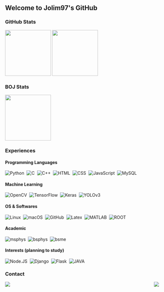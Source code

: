## Welcome to Jolim97's GitHub

### GitHub Stats
<p align="left">
  <img height="150" src="https://github-readme-stats.vercel.app/api?username=jolim97&count_private=true&show_icons=true&theme=prussian&hide=issues&include_all_commits=True&hide_border=True"/>
  <img height="150" src="https://github-readme-stats.vercel.app/api/top-langs/?username=jolim97&count_private=true&theme=prussian&langs_count=8&layout=compact&hide_border=True"/>
</p>

### BOJ Stats
<p align="left">
  <a href="https://solved.ac/profile/ljw1015">
    <img height="150" src="http://mazassumnida.wtf/api/v2/generate_badge?boj=ljw1015"/>
  </a>
</p>

### Experiences
#### Programming Languages

![Python](https://img.shields.io/badge/Python-3776AB?style=flat&logo=Python&logoColor=FFD43B)&nbsp;
![C](https://img.shields.io/badge/C-A8B9CC?style=flat&logo=C&logoColor=white)&nbsp;
![C++](https://img.shields.io/badge/C++-00599C?style=flat&logo=Cplusplus&logoColor=white)&nbsp;
![HTML](https://img.shields.io/badge/HTML-E34F26?style=flat&logo=HTML5&logoColor=white)&nbsp;
![CSS](https://img.shields.io/badge/CSS-1572B6?style=flat&logo=CSS3&logoColor=white)&nbsp;
![JavaScript](https://img.shields.io/badge/JavaScript-F7DF1E?style=flat&logo=JavaScript&logoColor=black)&nbsp;
![MySQL](https://img.shields.io/badge/MySQL-4479A1?style=flat&logo=MySQL&logoColor=white)&nbsp;

#### Machine Learning

![OpenCV](https://img.shields.io/badge/OpenCV-5C3EE8?style=flat&logo=OpenCV&logoColor=white)&nbsp;
![TensorFlow](https://img.shields.io/badge/TensorFlow-FF6F00?style=flat&logo=TensorFlow&logoColor=white)&nbsp;
![Keras](https://img.shields.io/badge/Keras-D00000?style=flat&logo=Keras&logoColor=white)&nbsp;
![YOLOv3](https://img.shields.io/badge/YOLOv3-00FFFF?style=flat&logo=YOLO&logoColor=black)&nbsp;

#### OS & Softwares

![Linux](https://img.shields.io/badge/Linux-FCC624?style=flat&logo=Linux&logoColor=black)&nbsp;
![macOS](https://img.shields.io/badge/macOS-2a2a2a?style=flat&logo=Apple&logoColor=white)&nbsp;
![GitHub](https://img.shields.io/badge/GitHub-181717?style=flat&logo=GitHub&logoColor=white)&nbsp;
![Latex](https://img.shields.io/badge/LaTex-008080?style=flat&logo=LaTex&logoColor=white)&nbsp;
![MATLAB](https://img.shields.io/badge/MATLAB-D95319?style=flat)&nbsp;
![ROOT](https://img.shields.io/badge/ROOT-3D6093?style=flat)&nbsp;

#### Academic

![msphys](https://img.shields.io/badge/M.S._in_Physics-2a2a2a?style=flat)&nbsp;
![bsphys](https://img.shields.io/badge/B.S._in_Physics-2a2a2a?style=flat)&nbsp;
![bsme](https://img.shields.io/badge/B.S._in_M.E.-2a2a2a?style=flat)&nbsp;

#### Interests (planning to study)

![Node.JS](https://img.shields.io/badge/Node.JS-339933?style=flat&logo=Node.JS&logoColor=white)&nbsp;
![Django](https://img.shields.io/badge/Django-092E20?style=flat&logo=Django&logoColor=white)&nbsp;
![Flask](https://img.shields.io/badge/Flask-2a2a2a?style=flat&logo=Flask&logoColor=white)&nbsp;
![JAVA](https://img.shields.io/badge/JAVA-52718F?style=flat)&nbsp;


### Contact
<a href="https://instagram.com/jongwon_lim97">
  <img align="left" src="https://img.shields.io/badge/Instagram-E4405F?style=flat&logo=Instagram&logoColor=white"/>
</a>

<img align="right" src="https://hits.seeyoufarm.com/api/count/incr/badge.svg?url=https%3A%2F%2Fgithub.com%2Fjolim97&count_bg=%231B6FAA&title_bg=%23555555&icon=&icon_color=%23E7E7E7&title=hits&edge_flat=false"/>
